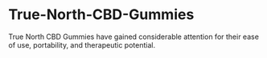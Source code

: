 # True-North-CBD-Gummies
True North CBD Gummies have gained considerable attention for their ease of use, portability, and therapeutic potential.

